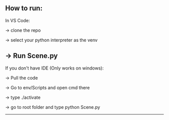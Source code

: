 How to run:
------------------------------------------------
In VS Code:

-> clone the repo

-> select your python interpreter as the venv

-> Run Scene.py
-------------------------------------------------
If you don't have IDE (Only works on windows):

-> Pull the code

-> Go to env/Scripts and open cmd there

-> type ./activate

-> go to root folder and type python Scene.py

-------------------------------------------------